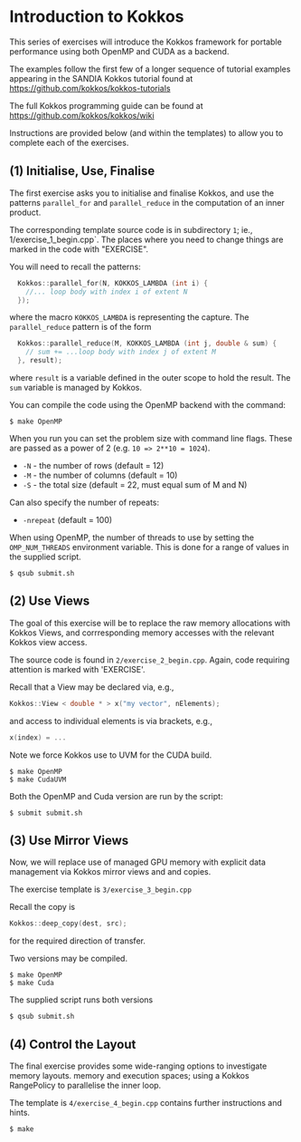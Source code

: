 
# Introduction to Kokkos

This series of exercises will introduce the Kokkos framework for portable
performance using both OpenMP and CUDA as a backend.

The examples follow the first few of a longer sequence of tutorial examples
appearing in the SANDIA Kokkos tutorial found at 
https://github.com/kokkos/kokkos-tutorials

The full Kokkos programming guide can be found at https://github.com/kokkos/kokkos/wiki

Instructions are provided below (and within the templates) to allow you to
complete each of the exercises.

## (1) Initialise, Use, Finalise

The first exercise asks you to initialise and finalise Kokkos, and use the
patterns `parallel_for` and `parallel_reduce` in the computation of an
inner product.

The corresponding template source code is in subdirectory `1`; ie., 
1/exercise_1_begin.cpp`. The places where you need to change things
are marked in the code with "EXERCISE".

You will need to recall the patterns:
```cpp
  Kokkos::parallel_for(N, KOKKOS_LAMBDA (int i) {
    //... loop body with index i of extent N
  });
```
where the macro `KOKKOS_LAMBDA` is representing the capture. The
`parallel_reduce` pattern is of the form
```cpp
  Kokkos::parallel_reduce(M, KOKKOS_LAMBDA (int j, double & sum) {
    // sum += ...loop body with index j of extent M
  }, result);
```
where `result` is a variable defined in the outer scope to hold the result.
The `sum` variable is managed by Kokkos.


You can compile the code using the OpenMP backend with the command:


```shell
$ make OpenMP
```

When you run you can set the problem size with command line flags.
These are passed as a power of 2 (e.g. `10 => 2**10 = 1024`).
* `-N` - the number of rows (default = 12)
* `-M` - the number of columns (default = 10)
* `-S` - the total size (default = 22, must equal sum of M and N)

Can also specify the number of repeats:
* `-nrepeat` (default = 100)

When using OpenMP, the number of threads to use by setting the
`OMP_NUM_THREADS` environment variable. This is done for a
range of values in the supplied script.


```shell
$ qsub submit.sh
```

## (2) Use Views

The goal of this exercise will be to replace the raw memory allocations
with Kokkos Views, and corrresponding memory accesses
with the relevant Kokkos view access.

The source code is found in `2/exercise_2_begin.cpp`.
Again, code requiring attention is marked with 'EXERCISE'.

Recall that a View may be declared via, e.g.,
```cpp
Kokkos::View < double * > x("my vector", nElements);
```
and access to individual elements is via brackets, e.g.,
```cpp
x(index) = ...
```

Note we force Kokkos use to UVM for the CUDA build.


```shell
$ make OpenMP
$ make CudaUVM
```

Both the OpenMP and Cuda version are run by the script:

```shell
$ submit submit.sh
```


## (3) Use Mirror Views

Now, we will replace use of managed GPU memory with explicit
data management via Kokkos mirror views and and copies.

The exercise template is `3/exercise_3_begin.cpp`

Recall the copy is
```cpp
Kokkos::deep_copy(dest, src);
```
for the required direction of transfer.

Two versions may be compiled.

```shell
$ make OpenMP
$ make Cuda
```

The supplied script runs both versions

```shell
$ qsub submit.sh
```


## (4) Control the Layout

The final exercise provides some wide-ranging options to investigate memory
layouts. memory and execution spaces; using a
Kokkos RangePolicy to parallelise the inner loop.

The template is `4/exercise_4_begin.cpp` contains further instructions and
hints.



```shell
$ make
```
